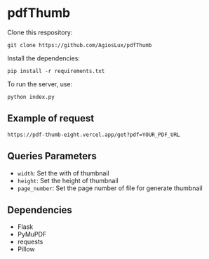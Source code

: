 # pdfThumb

Clone this respository:

```shell
git clone https://github.com/AgiosLux/pdfThumb
```

Install the dependencies:

```shell
pip install -r requirements.txt
```

To run the server, use:

```shell
python index.py
```

## Example of request

```shell
https://pdf-thumb-eight.vercel.app/get?pdf=YOUR_PDF_URL
```

## Queries Parameters

* `width`: Set the with of thumbnail
* `height`: Set the height of thumbnail
* `page_number`: Set the page number of file for generate thumbnail

## Dependencies

* Flask
* PyMuPDF
* requests
* Pillow
